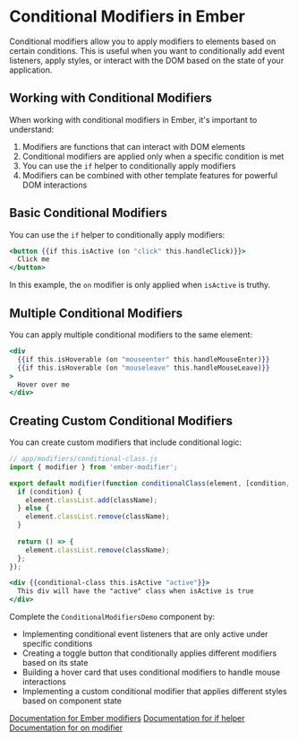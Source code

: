 # Conditional Modifiers in Ember

Conditional modifiers allow you to apply modifiers to elements based on certain conditions. This is useful when you want to conditionally add event listeners, apply styles, or interact with the DOM based on the state of your application.

## Working with Conditional Modifiers

When working with conditional modifiers in Ember, it's important to understand:

1. Modifiers are functions that can interact with DOM elements
2. Conditional modifiers are applied only when a specific condition is met
3. You can use the `if` helper to conditionally apply modifiers
4. Modifiers can be combined with other template features for powerful DOM interactions

## Basic Conditional Modifiers

You can use the `if` helper to conditionally apply modifiers:

```hbs
<button {{if this.isActive (on "click" this.handleClick)}}>
  Click me
</button>
```

In this example, the `on` modifier is only applied when `isActive` is truthy.

## Multiple Conditional Modifiers

You can apply multiple conditional modifiers to the same element:

```hbs
<div
  {{if this.isHoverable (on "mouseenter" this.handleMouseEnter)}}
  {{if this.isHoverable (on "mouseleave" this.handleMouseLeave)}}
>
  Hover over me
</div>
```

## Creating Custom Conditional Modifiers

You can create custom modifiers that include conditional logic:

```js
// app/modifiers/conditional-class.js
import { modifier } from 'ember-modifier';

export default modifier(function conditionalClass(element, [condition, className]) {
  if (condition) {
    element.classList.add(className);
  } else {
    element.classList.remove(className);
  }
  
  return () => {
    element.classList.remove(className);
  };
});
```

```hbs
<div {{conditional-class this.isActive "active"}}>
  This div will have the "active" class when isActive is true
</div>
```

<p class="call-to-play">
  Complete the <code>ConditionalModifiersDemo</code> component by:
  <ul>
    <li>Implementing conditional event listeners that are only active under specific conditions</li>
    <li>Creating a toggle button that conditionally applies different modifiers based on its state</li>
    <li>Building a hover card that uses conditional modifiers to handle mouse interactions</li>
    <li>Implementing a custom conditional modifier that applies different styles based on component state</li>
  </ul>
</p>

[Documentation for Ember modifiers][ember-modifiers]
[Documentation for if helper][ember-if-helper]
[Documentation for on modifier][ember-on-modifier]

[ember-modifiers]: https://guides.emberjs.com/release/components/template-lifecycle-dom-and-modifiers/
[ember-if-helper]: https://guides.emberjs.com/release/components/conditional-content/
[ember-on-modifier]: https://guides.emberjs.com/release/components/component-state-and-actions/#toc_event-handlers
